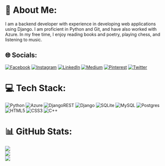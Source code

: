 # 💫 About Me:
I am a backend developer with experience in developing web applications using Django. I am proficient in Python and Git, and have also worked with Azure. In my free time, I enjoy reading books and poetry, playing chess, and listening to music.


## 🌐 Socials:
[![Facebook](https://img.shields.io/badge/Facebook-%231877F2.svg?logo=Facebook&logoColor=white)](https://facebook.com/hmabubakar0016) [![Instagram](https://img.shields.io/badge/Instagram-%23E4405F.svg?logo=Instagram&logoColor=white)](https://instagram.com/hmabubakar313) [![LinkedIn](https://img.shields.io/badge/LinkedIn-%230077B5.svg?logo=linkedin&logoColor=white)](https://linkedin.com/in/hmabubakar313) [![Medium](https://img.shields.io/badge/Medium-12100E?logo=medium&logoColor=white)](https://medium.com/@@hmabubakar313) [![Pinterest](https://img.shields.io/badge/Pinterest-%23E60023.svg?logo=Pinterest&logoColor=white)](https://pinterest.com/hmabubakar313) [![Twitter](https://img.shields.io/badge/Twitter-%231DA1F2.svg?logo=Twitter&logoColor=white)](https://twitter.com/hmabubakar313) 

# 💻 Tech Stack:
![Python](https://img.shields.io/badge/python-3670A0?style=for-the-badge&logo=python&logoColor=ffdd54) ![Azure](https://img.shields.io/badge/azure-%230072C6.svg?style=for-the-badge&logo=azure-devops&logoColor=white) ![DjangoREST](https://img.shields.io/badge/DJANGO-REST-ff1709?style=for-the-badge&logo=django&logoColor=white&color=ff1709&labelColor=gray) ![Django](https://img.shields.io/badge/django-%23092E20.svg?style=for-the-badge&logo=django&logoColor=white) ![SQLite](https://img.shields.io/badge/sqlite-%2307405e.svg?style=for-the-badge&logo=sqlite&logoColor=white) ![MySQL](https://img.shields.io/badge/mysql-%2300f.svg?style=for-the-badge&logo=mysql&logoColor=white) ![Postgres](https://img.shields.io/badge/postgres-%23316192.svg?style=for-the-badge&logo=postgresql&logoColor=white) ![HTML5](https://img.shields.io/badge/html5-%23E34F26.svg?style=for-the-badge&logo=html5&logoColor=white) ![CSS3](https://img.shields.io/badge/css3-%231572B6.svg?style=for-the-badge&logo=css3&logoColor=white) ![C++](https://img.shields.io/badge/c++-%2300599C.svg?style=for-the-badge&logo=c%2B%2B&logoColor=white)
# 📊 GitHub Stats:
![](https://github-readme-stats.vercel.app/api?username=hmabubakar313&theme=gruvbox&hide_border=false&include_all_commits=false&count_private=false)<br/>
![](https://github-readme-streak-stats.herokuapp.com/?user=hmabubakar313&theme=gruvbox&hide_border=false)<br/>
![](https://github-readme-stats.vercel.app/api/top-langs/?username=hmabubakar313&theme=gruvbox&hide_border=false&include_all_commits=false&count_private=false&layout=compact)

